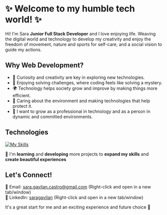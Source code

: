 # ✨ Welcome to my humble tech world! ✨

Hi! I'm Sara **Junior Full Stack Developer** and I love enjoying life. Weaving the digital world and technology to develop my creativity and enjoy the freedom of movement, nature and sports for self-care, and a social vision to guide my actions.

## Why Web Development?

- 🌟 Curiosity and creativity are key in exploring new technologies.
- 🧠 Enjoying solving challenges, where coding feels like solving a mystery.
- 🌍 Technology helps society grow and improve by making things more efficient.
- 🌳 Caring about the environment and making technologies that help protect it.
- 🤝 I want to grow as a professional in technology and as a person in dynamic and committed environments.

## Technologies
[![My Skills](https://skillicons.dev/icons?i=html,css,tailwind,sass,js,react,nodejs,express,mysql,postman,mongodb,git,github,vscode&theme=light)](https://skillicons.dev)

🌱 I'm **learning** and **developing** more projects to **expand my skills** and **create beautiful experiences**

## Let's Connect! 
📧 Email: [sara.gavilan.castro@gmail.com](mailto:sara.gavilan.castro@gmail.com) (Right-click and open in a new tab/window)  
🔗 LinkedIn: [saragavilan](https://www.linkedin.com/in/saragavilan/) (Right-click and open in a new tab/window)

It's a great start for me and an exciting experience and future choice 🚀

<!--
**Sara-Gavi/Sara-Gavi** is a ✨ _special_ ✨ repository because its `README.md` (this file) appears on your GitHub profile.

Here are some ideas to get you started:

- 🔭 I’m currently working on ...
- 🌱 I’m currently learning ...
- 👯 I’m looking to collaborate on ...
- 🤔 I’m looking for help with ...
- 💬 Ask me about ...
- 📫 How to reach me: ...
- 😄 Pronouns: ...
- ⚡ Fun fact: ...
-->
